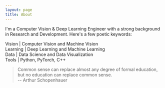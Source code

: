 ```yaml
---
layout: page
title: About
---
```


I'm a Computer Vision & Deep Learning Engineer with a strong background in Research and Development. 
Here's a few poetic keywords:

Vision \| Computer Vision and Machine Vision<br/>
Learning \| Deep Learning and Machine Learning<br/>
Data \| Data Science and Data Visualization<br/>
Tools \| Python, PyTorch, C++<br/>

> Common sense can replace almost any degree of formal education, but no education can replace common sense.<br/>
-- Arthur Schopenhauer 
